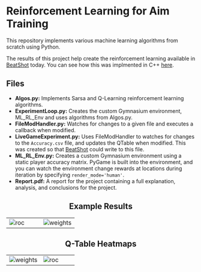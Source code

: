 # Reinforcement Learning for Aim Training

This repository implements various machine learning algorithms from scratch using Python. 

The results of this project help create the reinforcement learning available in [BeatShot](https://github.com/markoleptic/BeatShot) today. You can see how this was implmented in C++ [here](https://github.com/markoleptic/BeatShot/blob/develop/Source/BeatShot/Private/Target/ReinforcementLearningComponent.cpp).

## Files
- **Algos.py:** Implements Sarsa and Q-Learning reinforcement learning algorithms.
- **ExperimentLoop.py:** Creates the custom Gymnasium environment, ML_RL_Env and uses algorithms from Algos.py.
- **FileModHandler.py:** Watches for changes to a given file and executes a callback when modified.
- **LiveGameExperiment.py:** Uses FileModHandler to watches for changes to the `Accuracy.csv` file, and updates the QTable when modified. This was created so that [BeatShot](https://github.com/markoleptic/BeatShot) could write to this file.
- **ML_RL_Env.py:** Creates a custom Gymnasium environment using a static player accuracy matrix. PyGame is built into the environment, and you can watch the environment change rewards at locations during iteration by specifying `render_mode='human'`.
- **Report.pdf:** A report for the project containing a full explanation, analysis, and conclusions for the project.

<table>
  <h2 align="center"><b>Example Results</b></h2>
    <tr>
    <td width=50%>
        <img src="https://github.com/markoleptic/ReinforcementLearning-for-AimTraining/assets/86213229/81a59900-16b6-445a-aee6-2538c589b584" alt="roc">
    </td>
    <td width=50%>
        <img src="https://github.com/markoleptic/ReinforcementLearning-for-AimTraining/assets/86213229/151636de-100e-4524-97f9-7477ef21a762" alt="weights">
    </td>
  </tr>
</table>
<table>
  <h2 align="center"><b>Q-Table Heatmaps</b></h2>
  <tr>
    <td width=50%>
        <img src="https://github.com/markoleptic/ReinforcementLearning-for-AimTraining/assets/86213229/7fd203d4-afe2-4612-b7c9-13b344596de9" alt="weights">
    </td>
    <td width=50%>
        <img src="https://github.com/markoleptic/ReinforcementLearning-for-AimTraining/assets/86213229/9205dc11-c32d-47c8-9a55-be602b88a04d" alt="roc">
    </td>
  </tr>
</table>
